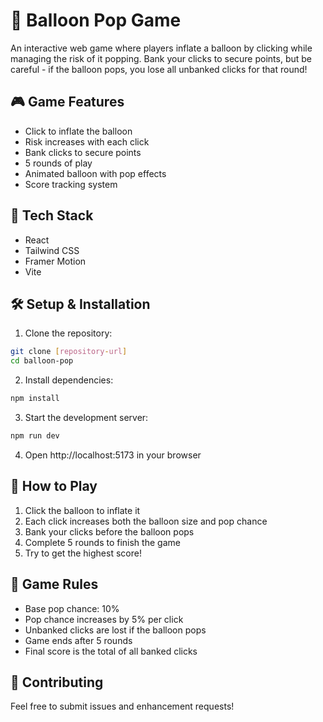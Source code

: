 # 🎈 Balloon Pop Game

An interactive web game where players inflate a balloon by clicking while managing the risk of it popping. Bank your clicks to secure points, but be careful - if the balloon pops, you lose all unbanked clicks for that round!

## 🎮 Game Features

- Click to inflate the balloon
- Risk increases with each click
- Bank clicks to secure points
- 5 rounds of play
- Animated balloon with pop effects
- Score tracking system

## 🚀 Tech Stack

- React
- Tailwind CSS
- Framer Motion
- Vite

## 🛠️ Setup & Installation

1. Clone the repository:
```bash
git clone [repository-url]
cd balloon-pop
```

2. Install dependencies:
```bash
npm install
```

3. Start the development server:
```bash
npm run dev
```

4. Open http://localhost:5173 in your browser

## 🎯 How to Play

1. Click the balloon to inflate it
2. Each click increases both the balloon size and pop chance
3. Bank your clicks before the balloon pops
4. Complete 5 rounds to finish the game
5. Try to get the highest score!

## 📝 Game Rules

- Base pop chance: 10%
- Pop chance increases by 5% per click
- Unbanked clicks are lost if the balloon pops
- Game ends after 5 rounds
- Final score is the total of all banked clicks

## 🤝 Contributing

Feel free to submit issues and enhancement requests!
